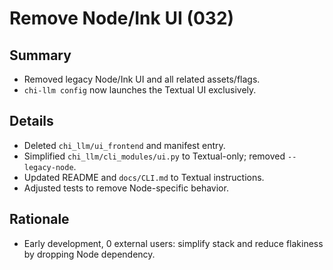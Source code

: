 # Remove Node/Ink UI (032)

## Summary
- Removed legacy Node/Ink UI and all related assets/flags.
- `chi-llm config` now launches the Textual UI exclusively.

## Details
- Deleted `chi_llm/ui_frontend` and manifest entry.
- Simplified `chi_llm/cli_modules/ui.py` to Textual-only; removed `--legacy-node`.
- Updated README and `docs/CLI.md` to Textual instructions.
- Adjusted tests to remove Node-specific behavior.

## Rationale
- Early development, 0 external users: simplify stack and reduce flakiness by dropping Node dependency.

